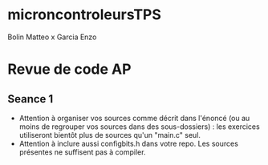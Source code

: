# microncontroleursTPS


Bolin Matteo x Garcia Enzo

# Revue de code AP

## Seance 1

* Attention à organiser vos sources comme décrit dans l'énoncé (ou au moins de regrouper vos sources dans des sous-dossiers) : les exercices utiliseront bientôt plus de sources qu'un "main.c" seul.
* Attention à inclure aussi configbits.h dans votre repo. Les sources présentes ne suffisent pas à compiler.